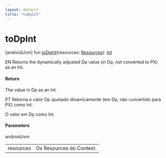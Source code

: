 ```yaml
---
layout: default
title: "toDpInt"
---
```


# toDpInt

[androidJvm]
fun [toDpInt](to-dp-int.md)(resources: [Resources](https://developer.android.com/reference/kotlin/android/content/res/Resources.html)): [Int](https://kotlinlang.org/api/core/kotlin-stdlib/kotlin/-int/index.html)

EN Returns the dynamically adjusted Dp value (in Dp, not converted to PX) as an Int.

#### Return

The value in Dp as an Int.

PT Retorna o valor Dp ajustado dinamicamente (em Dp, não convertido para PX) como Int.

O valor em Dp como Int.

#### Parameters

androidJvm

| | |
|---|---|
| resources | Os Resources do Context. |